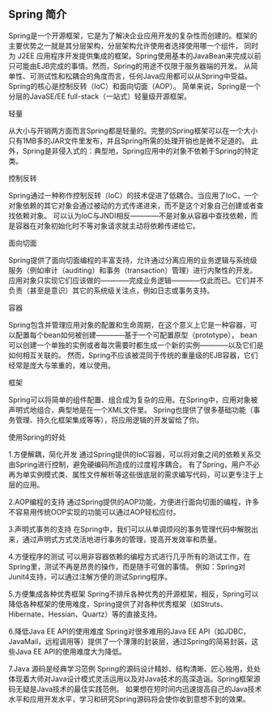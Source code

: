 ## Spring 简介 ##


Spring是一个开源框架，它是为了解决企业应用开发的复杂性而创建的。框架的主要优势之一就是其分层架构，分层架构允许使用者选择使用哪一个组件，
同时为 J2EE 应用程序开发提供集成的框架。Spring使用基本的JavaBean来完成以前只可能由EJB完成的事情。然而，Spring的用途不仅限于服务器端的开发。
从简单性、可测试性和松耦合的角度而言，任何Java应用都可以从Spring中受益。Spring的核心是控制反转（IoC）和面向切面（AOP）。
简单来说，Spring是一个分层的JavaSE/EE full-stack（一站式）轻量级开源框架。


轻量

从大小与开销两方面而言Spring都是轻量的。完整的Spring框架可以在一个大小只有1MB多的JAR文件里发布，并且Spring所需的处理开销也是微不足道的。
此外，Spring是非侵入式的：典型地，Spring应用中的对象不依赖于Spring的特定类。


控制反转

Spring通过一种称作控制反转（IoC）的技术促进了低耦合。当应用了IoC，一个对象依赖的其它对象会通过被动的方式传递进来，而不是这个对象自己创建或者查找依赖对象。
可以认为IoC与JNDI相反————不是对象从容器中查找依赖，而是容器在对象初始化时不等对象请求就主动将依赖传递给它。


面向切面

Spring提供了面向切面编程的丰富支持，允许通过分离应用的业务逻辑与系统级服务（例如审计（auditing）和事务（transaction）管理）进行内聚性的开发。
应用对象只实现它们应该做的————完成业务逻辑————仅此而已。它们并不负责（甚至是意识）其它的系统级关注点，例如日志或事务支持。


容器

Spring包含并管理应用对象的配置和生命周期，在这个意义上它是一种容器，可以配置每个bean如何被创建————基于一个可配置原型（prototype），
bean可以创建一个单独的实例或者每次需要时都生成一个新的实例————以及它们是如何相互关联的。
然而，Spring不应该被混同于传统的重量级的EJB容器，它们经常是庞大与笨重的，难以使用。


框架

Spring可以将简单的组件配置、组合成为复杂的应用。在Spring中，应用对象被声明式地组合，典型地是在一个XML文件里。
Spring也提供了很多基础功能（事务管理、持久化框架集成等等），将应用逻辑的开发留给了你。


使用Spring的好处


1.方便解耦，简化开发
通过Spring提供的IoC容器，可以将对象之间的依赖关系交由Spring进行控制，避免硬编码所造成的过度程序耦合。
有了Spring，用户不必再为单实例模式类、属性文件解析等这些很底层的需求编写代码，可以更专注于上层的应用。

2.AOP编程的支持
通过Spring提供的AOP功能，方便进行面向切面的编程，许多不容易用传统OOP实现的功能可以通过AOP轻松应付。

3.声明式事务的支持
在Spring中，我们可以从单调烦闷的事务管理代码中解脱出来，通过声明式方式灵活地进行事务的管理，提高开发效率和质量。

4.方便程序的测试
可以用非容器依赖的编程方式进行几乎所有的测试工作，在Spring里，测试不再是昂贵的操作，而是随手可做的事情。
例如：Spring对Junit4支持，可以通过注解方便的测试Spring程序。

5.方便集成各种优秀框架
Spring不排斥各种优秀的开源框架，相反，Spring可以降低各种框架的使用难度，Spring提供了对各种优秀框架（如Struts、Hibernate、Hessian、Quartz）等的直接支持。

6.降低Java EE API的使用难度
Spring对很多难用的Java EE API（如JDBC，JavaMail，远程调用等）提供了一个薄薄的封装层，通过Spring的简易封装，这些Java EE API的使用难度大为降低。

7.Java 源码是经典学习范例
Spring的源码设计精妙、结构清晰、匠心独用，处处体现着大师对Java设计模式灵活运用以及对Java技术的高深造诣。Spring框架源码无疑是Java技术的最佳实践范例。
如果想在短时间内迅速提高自己的Java技术水平和应用开发水平，学习和研究Spring源码将会使你收到意想不到的效果。
